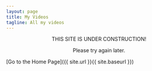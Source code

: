 ```yaml
---
layout: page
title: My Videos
tagline: All my videos
---
```


<center>
THIS SITE IS UNDER CONSTRUCTION!

Please try again later.
</center>

[Go to the Home Page]({{ site.url }}{{ site.baseurl }})

